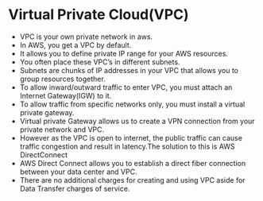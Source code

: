 # Virtual Private Cloud(VPC)

- VPC is your own private network in aws.
- In AWS, you get a VPC by default.
- It allows you to define private IP range for your AWS resources.
- You often place these VPC’s in different subnets.
- Subnets are chunks of IP addresses in your VPC that allows you to group resources together.
- To allow inward/outward traffic to enter  VPC, you must attach an Internet Gateway(IGW) to it.
- To allow traffic from specific networks only, you must install a virtual private gateway.
- Virtual private Gateway allows us to create a VPN connection from your private network and VPC.
- However as the VPC is open to internet, the public traffic can cause traffic congestion and result in latency.The solution to this is AWS DirectConnect
- AWS Direct Connect allows you to establish a direct fiber connection between your data center and VPC.
- There are no additional charges for creating and using VPC aside for Data Transfer charges of service.